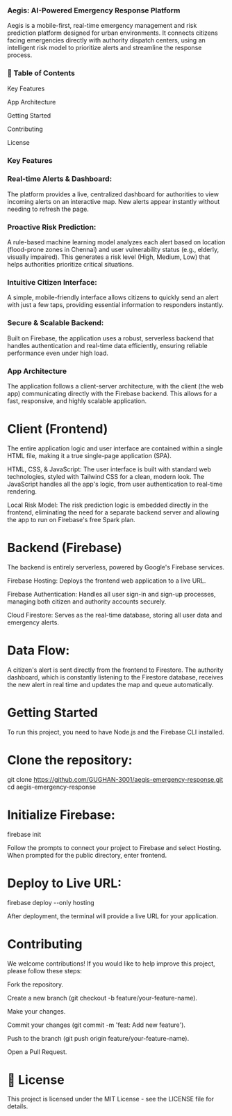 ### Aegis: AI-Powered Emergency Response Platform
Aegis is a mobile-first, real-time emergency management and risk prediction platform designed for urban environments. It connects citizens facing emergencies directly with authority dispatch centers, using an intelligent risk model to prioritize alerts and streamline the response process.

### 📝 Table of Contents
Key Features

App Architecture

Getting Started

Contributing

License

### Key Features
### Real-time Alerts & Dashboard: 
The platform provides a live, centralized dashboard for authorities to view incoming alerts on an interactive map. New alerts appear instantly without needing to refresh the page.

### Proactive Risk Prediction: 
A rule-based machine learning model analyzes each alert based on location (flood-prone zones in Chennai) and user vulnerability status (e.g., elderly, visually impaired). This generates a risk level (High, Medium, Low) that helps authorities prioritize critical situations.

### Intuitive Citizen Interface: 
A simple, mobile-friendly interface allows citizens to quickly send an alert with just a few taps, providing essential information to responders instantly.

### Secure & Scalable Backend: 
Built on Firebase, the application uses a robust, serverless backend that handles authentication and real-time data efficiently, ensuring reliable performance even under high load.

### App Architecture
The application follows a client-server architecture, with the client (the web app) communicating directly with the Firebase backend. This allows for a fast, responsive, and highly scalable application.

# Client (Frontend)
The entire application logic and user interface are contained within a single HTML file, making it a true single-page application (SPA).

HTML, CSS, & JavaScript: The user interface is built with standard web technologies, styled with Tailwind CSS for a clean, modern look. The JavaScript handles all the app's logic, from user authentication to real-time rendering.

Local Risk Model: The risk prediction logic is embedded directly in the frontend, eliminating the need for a separate backend server and allowing the app to run on Firebase's free Spark plan.

# Backend (Firebase)
The backend is entirely serverless, powered by Google's Firebase services.

Firebase Hosting: Deploys the frontend web application to a live URL.

Firebase Authentication: Handles all user sign-in and sign-up processes, managing both citizen and authority accounts securely.

Cloud Firestore: Serves as the real-time database, storing all user data and emergency alerts.

# Data Flow:
A citizen's alert is sent directly from the frontend to Firestore. The authority dashboard, which is constantly listening to the Firestore database, receives the new alert in real time and updates the map and queue automatically.

# Getting Started
To run this project, you need to have Node.js and the Firebase CLI installed.

# Clone the repository:

git clone https://github.com/GUGHAN-3001/aegis-emergency-response.git
cd aegis-emergency-response

# Initialize Firebase:

firebase init

Follow the prompts to connect your project to Firebase and select Hosting. When prompted for the public directory, enter frontend.

# Deploy to Live URL:

firebase deploy --only hosting

After deployment, the terminal will provide a live URL for your application.

# Contributing
We welcome contributions! If you would like to help improve this project, please follow these steps:

Fork the repository.

Create a new branch (git checkout -b feature/your-feature-name).

Make your changes.

Commit your changes (git commit -m 'feat: Add new feature').

Push to the branch (git push origin feature/your-feature-name).

Open a Pull Request.

# 📜 License
This project is licensed under the MIT License - see the LICENSE file for details.
